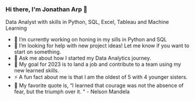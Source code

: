 ### Hi there, I'm Jonathan Arp 👋

Data Analyst with skills in Python, SQL, Excel, Tableau and Machine Learning

- 🔭 I’m currently working on honing in my sills in Python and SQL
- 🤔 I’m looking for help with new project ideas! Let me know if you want to start on something.
- 💬 Ask me about how I started my Data Analytics journey.
- 💯 My goal for 2023 is to land a job and contribute to a team using my new learned skills.
- ⚡ A fun fact about me is that I am the oldest of 5 with 4 younger sisters.
- 💬 My favorite quote is, “I learned that courage was not the absence of fear, but the triumph over it. " - Nelson Mandela
